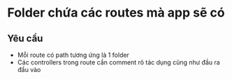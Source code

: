 # Folder chứa các routes mà app sẽ có

## Yêu cầu

- Mỗi route có path tương ứng là 1 folder
- Các controllers trong route cần comment rõ tác dụng cũng như đầu ra đầu vào
